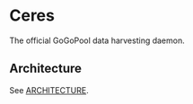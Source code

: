 # Ceres

The official GoGoPool data harvesting daemon.

## Architecture

See [ARCHITECTURE](ARCHITECTURE.md).
